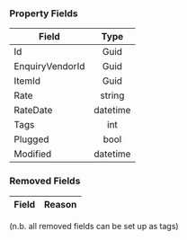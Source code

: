 ### Property Fields

| Field        | Type           | 
| ------------- |:-------------:|
| Id      | Guid |
| EnquiryVendorId      | Guid      |
| ItemId      | Guid      |
| Rate | string      |
| RateDate | datetime      |
| Tags | int      |
| Plugged | bool      |
| Modified | datetime      |

### Removed Fields

| Field        | Reason           | 
| ------------- |:-------------:|

(n.b. all removed fields can be set up as tags)

